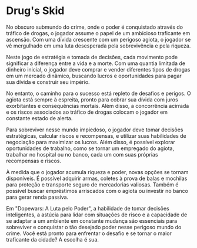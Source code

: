 # Drug's Skid

No obscuro submundo do crime, onde o poder é conquistado através do tráfico de drogas, o jogador assume o papel de um ambicioso traficante em ascensão. Com uma dívida crescente com um perigoso agiota, o jogador se vê mergulhado em uma luta desesperada pela sobrevivência e pela riqueza.

Neste jogo de estratégia e tomada de decisões, cada movimento pode significar a diferença entre a vida e a morte. Com uma quantia limitada de dinheiro inicial, o jogador deve comprar e vender diferentes tipos de drogas em um mercado dinâmico, buscando lucros e oportunidades para pagar sua dívida e construir seu império.

No entanto, o caminho para o sucesso está repleto de desafios e perigos. O agiota está sempre à espreita, pronto para cobrar sua dívida com juros exorbitantes e consequências mortais. Além disso, a concorrência acirrada e os riscos associados ao tráfico de drogas colocam o jogador em constante estado de alerta.

Para sobreviver nesse mundo impiedoso, o jogador deve tomar decisões estratégicas, calcular riscos e recompensas, e utilizar suas habilidades de negociação para maximizar os lucros. Além disso, é possível explorar oportunidades de trabalho, como se tornar um empregado do agiota, trabalhar no hospital ou no banco, cada um com suas próprias recompensas e riscos.

À medida que o jogador acumula riqueza e poder, novas opções se tornam disponíveis. É possível adquirir armas, coletes à prova de balas e mochilas para proteção e transporte seguro de mercadorias valiosas. Também é possível buscar empréstimos arriscados com o agiota ou investir no banco para gerar renda passiva.

Em "Dopewars: A Luta pelo Poder", a habilidade de tomar decisões inteligentes, a astúcia para lidar com situações de risco e a capacidade de se adaptar a um ambiente em constante mudança são essenciais para sobreviver e conquistar o tão desejado poder nesse perigoso mundo do crime. Você está pronto para enfrentar o desafio e se tornar o maior traficante da cidade? A escolha é sua.
